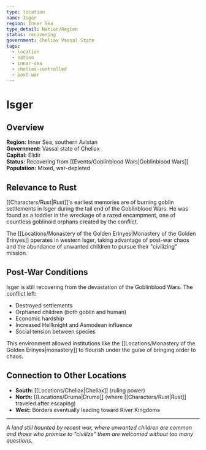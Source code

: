 ```yaml
---
type: location
name: Isger
region: Inner Sea
type_detail: Nation/Region
status: recovering
government: Cheliax Vassal State
tags:
  - location
  - nation
  - inner-sea
  - cheliax-controlled
  - post-war
---
```


# Isger

## Overview
**Region:** Inner Sea, southern Avistan  
**Government:** Vassal state of Cheliax  
**Capital:** Elidir  
**Status:** Recovering from [[Events/Goblinblood Wars|Goblinblood Wars]]  
**Population:** Mixed, war-depleted

## Relevance to Rust
[[Characters/Rust|Rust]]'s earliest memories are of burning goblin settlements in Isger during the tail end of the Goblinblood Wars. He was found as a toddler in the wreckage of a razed encampment, one of countless goblinoid orphans created by the conflict.

The [[Locations/Monastery of the Golden Erinyes|Monastery of the Golden Erinyes]] operates in western Isger, taking advantage of post-war chaos and the abundance of unwanted children to pursue their "civilizing" mission.

## Post-War Conditions
Isger is still recovering from the devastation of the Goblinblood Wars. The conflict left:
- Destroyed settlements
- Orphaned children (both goblin and human)
- Economic hardship
- Increased Hellknight and Asmodean influence
- Social tension between species

This environment allowed institutions like the [[Locations/Monastery of the Golden Erinyes|monastery]] to flourish under the guise of bringing order to chaos.

## Connection to Other Locations
- **South:** [[Locations/Cheliax|Cheliax]] (ruling power)
- **North:** [[Locations/Druma|Druma]] (where [[Characters/Rust|Rust]] traveled after escaping)
- **West:** Borders eventually leading toward River Kingdoms

---
*A land still haunted by recent war, where unwanted children are common and those who promise to "civilize" them are welcomed without too many questions.*